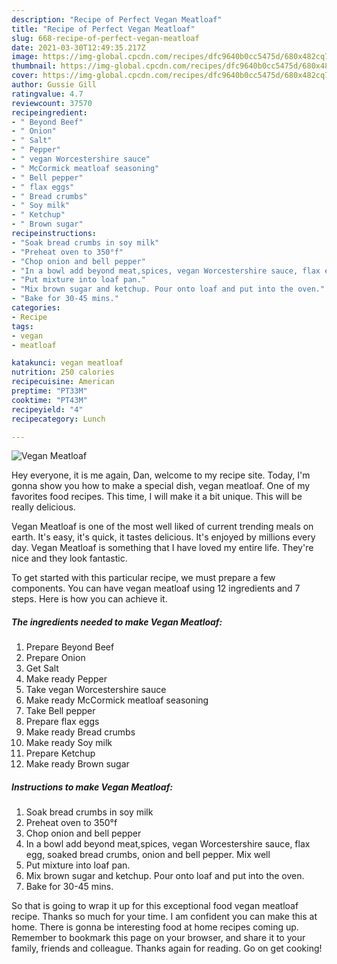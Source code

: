 ```yaml
---
description: "Recipe of Perfect Vegan Meatloaf"
title: "Recipe of Perfect Vegan Meatloaf"
slug: 668-recipe-of-perfect-vegan-meatloaf
date: 2021-03-30T12:49:35.217Z
image: https://img-global.cpcdn.com/recipes/dfc9640b0cc5475d/680x482cq70/vegan-meatloaf-recipe-main-photo.jpg
thumbnail: https://img-global.cpcdn.com/recipes/dfc9640b0cc5475d/680x482cq70/vegan-meatloaf-recipe-main-photo.jpg
cover: https://img-global.cpcdn.com/recipes/dfc9640b0cc5475d/680x482cq70/vegan-meatloaf-recipe-main-photo.jpg
author: Gussie Gill
ratingvalue: 4.7
reviewcount: 37570
recipeingredient:
- " Beyond Beef"
- " Onion"
- " Salt"
- " Pepper"
- " vegan Worcestershire sauce"
- " McCormick meatloaf seasoning"
- " Bell pepper"
- " flax eggs"
- " Bread crumbs"
- " Soy milk"
- " Ketchup"
- " Brown sugar"
recipeinstructions:
- "Soak bread crumbs in soy milk"
- "Preheat oven to 350°f"
- "Chop onion and bell pepper"
- "In a bowl add beyond meat,spices, vegan Worcestershire sauce, flax egg, soaked bread crumbs, onion and bell pepper. Mix well"
- "Put mixture into loaf pan."
- "Mix brown sugar and ketchup. Pour onto loaf and put into the oven."
- "Bake for 30-45 mins."
categories:
- Recipe
tags:
- vegan
- meatloaf

katakunci: vegan meatloaf 
nutrition: 250 calories
recipecuisine: American
preptime: "PT33M"
cooktime: "PT43M"
recipeyield: "4"
recipecategory: Lunch

---
```



![Vegan Meatloaf](https://img-global.cpcdn.com/recipes/dfc9640b0cc5475d/680x482cq70/vegan-meatloaf-recipe-main-photo.jpg)

Hey everyone, it is me again, Dan, welcome to my recipe site. Today, I'm gonna show you how to make a special dish, vegan meatloaf. One of my favorites food recipes. This time, I will make it a bit unique. This will be really delicious.

Vegan Meatloaf is one of the most well liked of current trending meals on earth. It's easy, it's quick, it tastes delicious. It's enjoyed by millions every day. Vegan Meatloaf is something that I have loved my entire life. They're nice and they look fantastic.




To get started with this particular recipe, we must prepare a few components. You can have vegan meatloaf using 12 ingredients and 7 steps. Here is how you can achieve it.

<!--inarticleads1-->

##### The ingredients needed to make Vegan Meatloaf:

1. Prepare  Beyond Beef
1. Prepare  Onion
1. Get  Salt
1. Make ready  Pepper
1. Take  vegan Worcestershire sauce
1. Make ready  McCormick meatloaf seasoning
1. Take  Bell pepper
1. Prepare  flax eggs
1. Make ready  Bread crumbs
1. Make ready  Soy milk
1. Prepare  Ketchup
1. Make ready  Brown sugar




<!--inarticleads2-->

##### Instructions to make Vegan Meatloaf:

1. Soak bread crumbs in soy milk
1. Preheat oven to 350°f
1. Chop onion and bell pepper
1. In a bowl add beyond meat,spices, vegan Worcestershire sauce, flax egg, soaked bread crumbs, onion and bell pepper. Mix well
1. Put mixture into loaf pan.
1. Mix brown sugar and ketchup. Pour onto loaf and put into the oven.
1. Bake for 30-45 mins.




So that is going to wrap it up for this exceptional food vegan meatloaf recipe. Thanks so much for your time. I am confident you can make this at home. There is gonna be interesting food at home recipes coming up. Remember to bookmark this page on your browser, and share it to your family, friends and colleague. Thanks again for reading. Go on get cooking!
